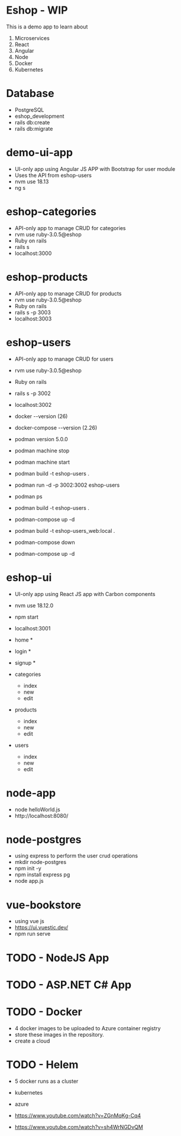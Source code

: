 # Eshop - WIP
This is a demo app to learn about
1. Microservices
2. React
3. Angular
4. Node
5. Docker
6. Kubernetes

# Database
  - PostgreSQL
  - eshop_development
  - rails db:create
  - rails db:migrate

# demo-ui-app
  - UI-only app using Angular JS APP with Bootstrap for user module
  - Uses the API from eshop-users
  - nvm use 18.13
  - ng s

# eshop-categories
  - API-only app to manage CRUD for categories
  - rvm use ruby-3.0.5@eshop
  - Ruby on rails
  - rails s
  - localhost:3000

# eshop-products
  - API-only app to manage CRUD for products
  - rvm use ruby-3.0.5@eshop
  - Ruby on rails
  - rails s -p 3003
  - localhost:3003
# eshop-users
  - API-only app to manage CRUD for users
  - rvm use ruby-3.0.5@eshop
  - Ruby on rails
  - rails s -p 3002
  - localhost:3002

  - docker --version (26)
  - docker-compose --version (2.26)

  - podman version 5.0.0
  - podman machine stop
  - podman machine start
  - podman build -t eshop-users . 
  - podman run -d -p 3002:3002 eshop-users
  - podman ps

  - podman build -t eshop-users .
  - podman-compose up -d

  - podman build -t eshop-users_web:local .
  - podman-compose down
  - podman-compose up -d


# eshop-ui
  - UI-only app using React JS app with Carbon components
  - nvm use 18.12.0
  - npm start
  - localhost:3001

  - home *
  - login *
  - signup *
  - categories
    - index
    - new
    - edit
  - products
    - index
    - new
    - edit
  - users
    - index
    - new
    - edit

# node-app
  - node helloWorld.js
  - http://localhost:8080/

# node-postgres
  - using express to perform the user crud operations
  - mkdir node-postgres 
  - npm init -y
  - npm install express pg
  - node app.js

# vue-bookstore
  - using vue js
  - https://ui.vuestic.dev/
  - npm run serve

# TODO - NodeJS App
# TODO - ASP.NET C# App


# TODO - Docker
  - 4 docker images to be uploaded to Azure container registry
  - store these images in the repository.
  - create a cloud
  
# TODO - Helem
  - 5 docker runs as a cluster
- kubernetes
- azure



- https://www.youtube.com/watch?v=ZGnMqKg-Cq4
- https://www.youtube.com/watch?v=sh4WrNGDvQM
